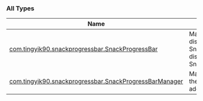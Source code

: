 

### All Types

| Name | Summary |
|---|---|
| [com.tingyik90.snackprogressbar.SnackProgressBar](../com.tingyik90.snackprogressbar/-snack-progress-bar/index.md) | Main class containing the display information of SnackProgressBar to be displayed via SnackProgressBarManager. |
| [com.tingyik90.snackprogressbar.SnackProgressBarManager](../com.tingyik90.snackprogressbar/-snack-progress-bar-manager/index.md) | Manager class handling all the SnackProgressBars added. |
